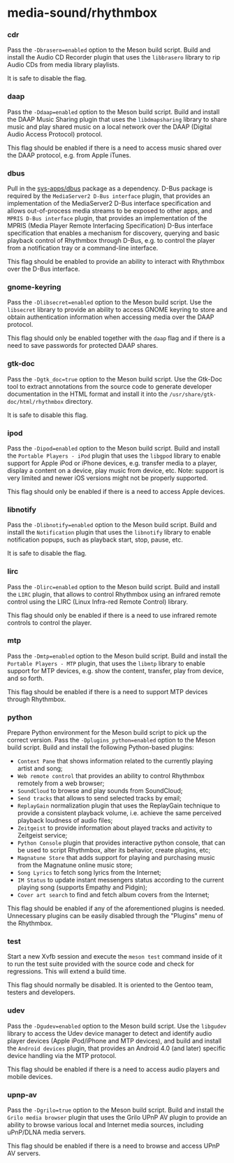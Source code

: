 # media-sound/rhythmbox

### cdr
Pass the `-Dbrasero=enabled` option to the Meson build script. Build and install the Audio CD Recorder plugin that uses the `libbrasero` library to rip Audio CDs from media library playlists.

It is safe to disable the flag.

### daap
Pass the `-Ddaap=enabled` option to the Meson build script. Build and install the DAAP Music Sharing plugin that uses the `libdmapsharing` library to share music and play shared music on a local network over the DAAP (Digital Audio Access Protocol) protocol.

This flag should be enabled if there is a need to access music shared over the DAAP protocol, e.g. from Apple iTunes.

### dbus
Pull in the [sys-apps/dbus](../sys-apps/dbus.md) package as a dependency. D-Bus package is required by the `MediaServer2 D-Bus interface` plugin, that provides an implementation of the MediaServer2 D-Bus interface specification and allows out-of-process media streams to be exposed to other apps, and `MPRIS D-Bus interface` plugin, that provides an implementation of the MPRIS (Media Player Remote Interfacing Specification) D-Bus interface specification that enables a mechanism for discovery, querying and basic playback control of Rhythmbox through D-Bus, e.g. to control the player from a notification tray or a command-line interface.

This flag should be enabled to provide an ability to interact with Rhythmbox over the D-Bus interface.

### gnome-keyring
Pass the `-Dlibsecret=enabled` option to the Meson build script. Use the `libsecret` library to provide an ability to access GNOME keyring to store and obtain authentication information when accessing media over the DAAP protocol.

This flag should only be enabled together with the `daap` flag and if there is a need to save passwords for protected DAAP shares.

### gtk-doc
Pass the `-Dgtk_doc=true` option to the Meson build script. Use the Gtk-Doc tool to extract annotations from the source code to generate developer documentation in the HTML format and install it into the `/usr/share/gtk-doc/html/rhythmbox` directory.

It is safe to disable this flag.

### ipod
Pass the `-Dipod=enabled` option to the Meson build script. Build and install the `Portable Players - iPod` plugin that uses the `libgpod` library to enable support for Apple iPod or iPhone devices, e.g. transfer media to a player, display a content on a device, play music from device, etc. Note: support is very limited and newer iOS versions might not be properly supported.

This flag should only be enabled if there is a need to access Apple devices.

### libnotify
Pass the `-Dlibnotify=enabled` option to the Meson build script. Build and install the `Notification` plugin that uses the `libnotify` library to enable notification popups, such as playback start, stop, pause, etc.

It is safe to disable the flag.

### lirc
Pass the `-Dlirc=enabled` option to the Meson build script. Build and install the `LIRC` plugin, that allows to control Rhythmbox using an infrared remote control using the LIRC (Linux Infra-red Remote Control) library.

This flag should only be enabled if there is a need to use infrared remote controls to control the player.

### mtp
Pass the `-Dmtp=enabled` option to the Meson build script. Build and install the `Portable Players - MTP` plugin, that uses the `libmtp` library to enable support for MTP devices, e.g. show the content, transfer, play from device, and so forth.

This flag should be enabled if there is a need to support MTP devices through Rhythmbox.

### python
Prepare Python environment for the Meson build script to pick up the correct version. Pass the `-Dplugins_python=enabled` option to the Meson build script. Build and install the following Python-based plugins:

- `Context Pane` that shows information related to the currently playing artist and song;
- `Web remote control` that provides an ability to control Rhythmbox remotely from a web browser;
- `SoundCloud` to browse and play sounds from SoundCloud;
- `Send tracks` that allows to send selected tracks by email;
- `ReplayGain` normalization plugin that uses the ReplayGain technique to provide a consistent playback volume, i.e. achieve the same perceived playback loudness of audio files;
- `Zeitgeist` to provide information about played tracks and activity to Zeitgeist service;
- `Python Console` plugin that provides interactive python console, that can be used to script Rhythmbox, alter its behavior, create plugins, etc;
- `Magnatune Store` that adds support for playing and purchasing music from the Magnatune online music store;
- `Song Lyrics` to fetch song lyrics from the Internet;
- `IM Status` to update instant messengers status according to the current playing song (supports Empathy and Pidgin);
- `Cover art search` to find and fetch album covers from the Internet;

This flag should be enabled if any of the aforementioned plugins is needed. Unnecessary plugins can be easily disabled through the "Plugins" menu of the Rhythmbox.

### test
Start a new Xvfb session and execute the `meson test` command inside of it to run the test suite provided with the source code and check for regressions. This will extend a build time.

This flag should normally be disabled. It is oriented to the Gentoo team, testers and developers.

### udev
Pass the `-Dgudev=enabled` option to the Meson build script. Use the `libgudev` library to access the Udev device manager to detect and identify audio player devices (Apple iPod/iPhone and MTP devices), and build and install the `Android devices` plugin, that provides an Android 4.0 (and later) specific device handling via the MTP protocol.

This flag should be enabled if there is a need to access audio players and mobile devices.

### upnp-av
Pass the `-Dgrilo=true` option to the Meson build script. Build and install the `Grilo media browser` plugin that uses the Grilo UPnP AV plugin to provide an ability to browse various local and Internet media sources, including uPnP/DLNA media servers.

This flag should be enabled if there is a need to browse and access UPnP AV servers.

